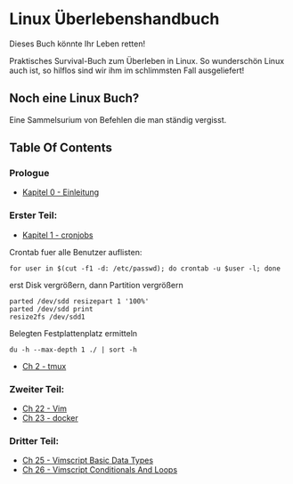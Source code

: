 
# Linux Überlebenshandbuch 

Dieses Buch könnte Ihr Leben retten!

Praktisches Survival-Buch zum Überleben in Linux. So wunderschön Linux auch ist, so hilflos sind wir ihm im schlimmsten Fall ausgeliefert!

## Noch eine Linux Buch?

Eine Sammelsurium von Befehlen die man ständig vergisst. 

## Table Of Contents

### Prologue

- [Kapitel 0 - Einleitung](./kapitel00_einleitung.md)

### Erster Teil: 

- [Kapitel 1 - cronjobs](./ch01_cronjobs.md)

Crontab fuer alle Benutzer auflisten:
```
for user in $(cut -f1 -d: /etc/passwd); do crontab -u $user -l; done
```

erst Disk vergrößern,
dann Partition vergrößern

```
parted /dev/sdd resizepart 1 '100%'
parted /dev/sdd print
resize2fs /dev/sdd1
```
Belegten Festplattenplatz ermitteln

```
du -h --max-depth 1 ./ | sort -h
```



- [Ch 2     - tmux](./ch02_tmux.md)

### Zweiter Teil: 

- [Ch 22 - Vim](./ch22_.md)
- [Ch 23 - docker](./ch23_docker.md)


### Dritter Teil: 

- [Ch 25 - Vimscript Basic Data Types](./ch25_vimscript_basic_data_types.md)
- [Ch 26 - Vimscript Conditionals And Loops](./ch26_vimscript_conditionals_and_loops.md)
